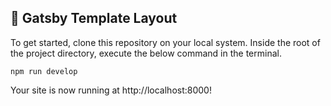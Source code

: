 ## 🔰 Gatsby Template Layout

To get started, clone this repository on your local system. Inside the root of the project directory, execute the below command in the terminal.

```shell
npm run develop
```

Your site is now running at http://localhost:8000!
